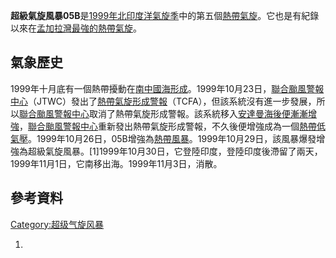**超級氣旋風暴05B**是[1999年北印度洋氣旋季](../Page/1999年北印度洋氣旋季.md "wikilink")中的第五個[熱帶氣旋](../Page/熱帶氣旋.md "wikilink")。它也是有紀錄以來在[孟加拉灣最強的熱帶氣旋](https://zh.wikipedia.org/wiki/孟加拉灣 "wikilink")。

## 氣象歷史

1999年十月底有一個熱帶擾動在[南中國海形成](https://zh.wikipedia.org/wiki/南中國海 "wikilink")。1999年10月23日，[聯合颱風警報中心](../Page/聯合颱風警報中心.md "wikilink")（JTWC）發出了[熱帶氣旋形成警報](../Page/熱帶氣旋形成警報.md "wikilink")（TCFA），但該系統沒有進一步發展，所以[聯合颱風警報中心](../Page/聯合颱風警報中心.md "wikilink")取消了熱帶氣旋形成警報。該系統移入[安達曼海後便漸漸增強](https://zh.wikipedia.org/wiki/安達曼海 "wikilink")，[聯合颱風警報中心](../Page/聯合颱風警報中心.md "wikilink")重新發出熱帶氣旋形成警報，不久後便增強成為一個[熱帶低氣壓](../Page/熱帶低氣壓.md "wikilink")。1999年10月26日，05B增強為[熱帶風暴](https://zh.wikipedia.org/wiki/熱帶風暴 "wikilink")。1999年10月29日，該風暴爆發增強為超級氣旋風暴。\[1\]1999年10月30日，它登陸印度，登陸印度後滯留了兩天，1999年11月1日，它南移出海。1999年11月3日，消散。

## 參考資料

[Category:超级气旋风暴](https://zh.wikipedia.org/wiki/Category:超级气旋风暴 "wikilink")

1.